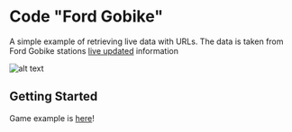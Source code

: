 # Code "Ford Gobike"

A simple example of retrieving live data with URLs. 
The data is taken from Ford Gobike stations [live updated](https://gbfs.fordgobike.com/gbfs/fr/station_status.json) information 



![alt text](https://github.com/chapliza/Ford_Gobike/blob/master/my_3.jpg)
## Getting Started

Game example is [here](https://trinket.io/python3/f3e720428e)!
